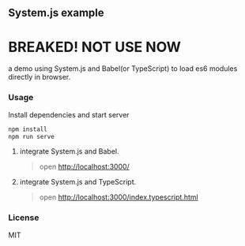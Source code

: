 ## System.js example

# BREAKED! NOT USE NOW

a demo using System.js and Babel(or TypeScript) to load es6 modules directly in browser.

### Usage

Install dependencies and start server

```sh
npm install
npm run serve
```

1. integrate System.js and Babel.

    > open <http://localhost:3000/>

2. integrate System.js and TypeScript.

    > open <http://localhost:3000/index.typescript.html>

### License
MIT
